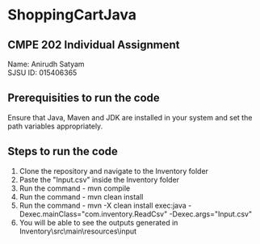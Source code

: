 # ShoppingCartJava

## CMPE 202 Individual Assignment
Name: Anirudh Satyam <br/>
SJSU ID: 015406365

## Prerequisities to run the code <br/>

Ensure that Java, Maven and JDK are installed in your system and set the path variables appropriately.

## Steps to run the code

1. Clone the repository and navigate to the Inventory folder <br/>
2. Paste the "Input.csv" inside the Inventory folder
3. Run the command - mvn compile <br/>
4. Run the command - mvn clean install <br/>
5. Run the command - mvn -X clean install exec:java -Dexec.mainClass="com.inventory.ReadCsv" -Dexec.args="Input.csv"
6. You will be able to see the outputs generated in Inventory\src\main\resources\input

